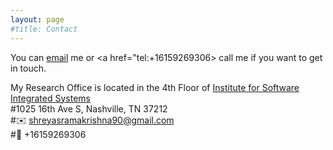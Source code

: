 ```yaml
---
layout: page
#title: Contact
---
```

You can [email](mailto:shreyasramakrishna@gmail.com?) me or <a href="tel:+16159269306> call me</a> if you want to get in touch. 
  
My Research Office is located in the 4th Floor of [Institute for Software Integrated Systems](https://www.isis.vanderbilt.edu/)\
#1025 16th Ave S, Nashville, TN 37212\
#:envelope: shreyasramakrishna90@gmail.com\
#:iphone: +16159269306



